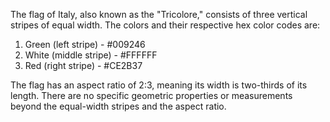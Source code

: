 The flag of Italy, also known as the "Tricolore," consists of three vertical stripes of equal width. The colors and their respective hex color codes are:

1. Green (left stripe) - #009246
2. White (middle stripe) - #FFFFFF
3. Red (right stripe) - #CE2B37

The flag has an aspect ratio of 2:3, meaning its width is two-thirds of its length. There are no specific geometric properties or measurements beyond the equal-width stripes and the aspect ratio.